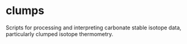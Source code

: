 # clumps
Scripts for processing and interpreting carbonate stable isotope data, particularly clumped isotope thermometry.
